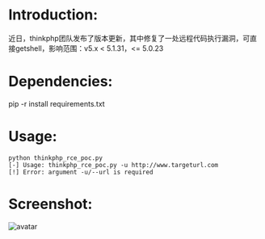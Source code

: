 # Introduction:
近日，thinkphp团队发布了版本更新，其中修复了一处远程代码执行漏洞，可直接getshell，影响范围：v5.x < 5.1.31，<= 5.0.23
# Dependencies:
pip -r install requirements.txt
# Usage:
```
python thinkphp_rce_poc.py 
[-] Usage: thinkphp_rce_poc.py -u http://www.targeturl.com
[!] Error: argument -u/--url is required
```
# Screenshot:
![avatar](https://github.com/heroanswer/thinkphp_rce_poc/blob/master/Screenshot.jpg)
